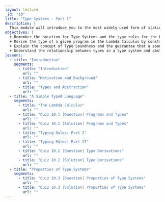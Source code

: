 ```yaml
---
layout: lecture
_id: "10"
title: "Type Systems - Part I"
description: |
  This module will introduce you to the most widely used form of static analysis known as Type Systems. You’ll learn a core language, the Lambda Calculus, and notation for specifying a type system for the language in the form of rules. You will then use the rules to determine whether a program is accepted or rejected by the type system. In the end, you’ll learn about soundness and completeness properties of type systems.
objectives: |
  + Remember the notation for Type Systems and the type rules for the Lambda Calculus language.
  + Derive the type of a given program in the Lambda Calculus by constructing a Type Derivation.
  + Explain the concept of Type Soundness and the guarantee that a sound type system provides for well-typed programs.
  + Understand the relationship between types in a type system and abstract values in other forms of static analysis.
lessons:
  - title: "Introduction"
    segments:
      - title: "Introduction"
        url: ""
      - title: "Motivation and Background"
        url: ""
      - title: "Types and Abstraction"
        url: ""
  - title: "A Simple Typed Language"
    segments:
      - title: "The Lambda Calculus"
        url: ""
      - title: "Quiz 10.1 [Question] Programs and Types"
        url: ""
      - title: "Quiz 10.1 [Solution] Programs and Types"
        url: ""
      - title: "Typing Rules: Part I"
        url: ""
      - title: "Typing Rules: Part II"
        url: ""
      - title: "Quiz 10.2 [Question] Type Derivations"
        url: ""
      - title: "Quiz 10.2 [Solution] Type Derivations"
        url: ""
  - title: "Properties of Type Systems"
    segments:
      - title: "Quiz 10.3 [Question] Properties of Type Systems"
        url: ""
      - title: "Quiz 10.3 [Solution] Properties of Type Systems"
        url: ""
---
```

